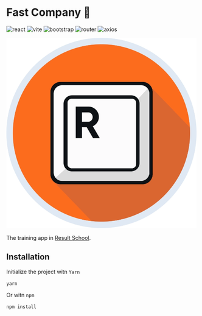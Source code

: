 # **Fast Company** :eyes:

![react](https://img.shields.io/badge/React-18.2.0-blue)
![vite](https://img.shields.io/badge/Vite-4.2.0-s)
![bootstrap](https://img.shields.io/badge/Bootstrap-5.1.0-blueviolet)
![router](https://img.shields.io/badge/React_Router_Dom-5.10.0-orange)
![axios](https://img.shields.io/badge/Axios-1.4.0-yellow)

![result](./public/result.PNG)

The training app in [Result School](https://result.school/).

## Installation

Initialize the project witn `Yarn`

```
yarn
```

Or witn `npm`

```
npm install
```
